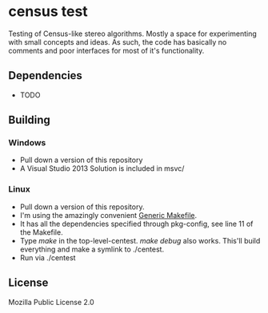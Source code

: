 # census test
Testing of Census-like stereo algorithms. Mostly a space for experimenting with small concepts and ideas. 
As such, the code has basically no comments and poor interfaces for most of it's functionality.

## Dependencies
* TODO

## Building
### Windows
* Pull down a version of this repository
* A Visual Studio 2013 Solution is included in msvc/


### Linux
* Pull down a version of this repository.
* I'm using the amazingly convenient [Generic Makefile](https://github.com/mbcrawfo/GenericMakefile).
* It has all the dependencies specified through pkg-config, see line 11 of the Makefile. 
* Type _make_ in the top-level-centest. _make debug_ also works. This'll build everything and make a symlink to ./centest.
* Run via ./centest

## License
Mozilla Public License 2.0